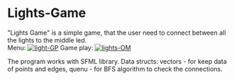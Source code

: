 # Lights-Game
"Lights Game" is a simple game, that the user need to connect between all the lights to the middle led.<br>
Menu:
<a href="https://ibb.co/K6BZd4Z"><img src="https://i.ibb.co/v1f5py5/light-GP.jpg" alt="light-GP" border="0"></a>
Game play:
<a href="https://ibb.co/7vWk73B"><img src="https://i.ibb.co/0qMsP01/lights-OM.jpg" alt="lights-OM" border="0"></a>

The program works with SFML library.
 Data structs: vectors - for keep data of points and edges,
               quenu - for BFS algorithm to check the connections.

